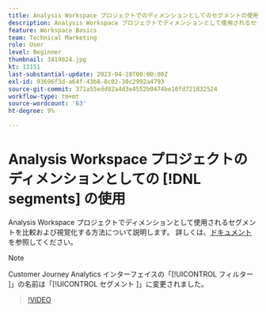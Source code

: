 ```yaml
---
title: Analysis Workspace プロジェクトでのディメンションとしてのセグメントの使用
description: Analysis Workspace プロジェクトでディメンションとして使用されるセグメントを比較および視覚化する方法について説明します。
feature: Workspace Basics
team: Technical Marketing
role: User
level: Beginner
thumbnail: 3419024.jpg
kt: 13151
last-substantial-update: 2023-04-28T00:00:00Z
exl-id: 93696f3d-a64f-43b8-8c02-30c2992a4793
source-git-commit: 371a55edd92a4d3e4552b0474be10fd721832524
workflow-type: tm+mt
source-wordcount: '63'
ht-degree: 9%

---
```


# Analysis Workspace プロジェクトのディメンションとしての [!DNL segments] の使用

Analysis Workspace プロジェクトでディメンションとして使用されるセグメントを比較および視覚化する方法について説明します。 詳しくは、[ドキュメント](https://experienceleague.adobe.com/en/docs/analytics-platform/using/cja-components/cja-segments/create-filters)を参照してください。

>[!NOTE]
>
> Customer Journey Analytics インターフェイスの「[!UICONTROL  フィルター ]」の名前は「[!UICONTROL  セグメント ]」に変更されました。

>[!VIDEO](https://video.tv.adobe.com/v/3419024/?learn=on&quality=12)
